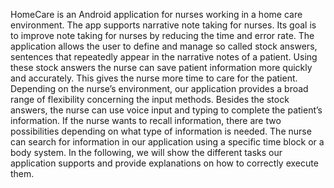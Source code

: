 HomeCare is an Android application for nurses working in a home care environment. The app supports narrative note taking for nurses. Its goal is to improve note taking for nurses by reducing the time and error rate. The application allows the user to define and manage so called stock answers, sentences that repeatedly appear in the narrative notes of a patient. Using these stock answers the nurse can save patient information more quickly and accurately. This gives the nurse more time to care for the patient. Depending on the nurse’s environment, our application provides a broad range of flexibility concerning the input methods. Besides the stock answers, the nurse can use voice input and typing to complete the patient’s information. If the nurse wants to recall information, there are two possibilities depending on what type of information is needed. The nurse can search for information in our application using a specific time block or a body system. In the following, we will show the different tasks our application supports and provide explanations on how to correctly execute them. 
